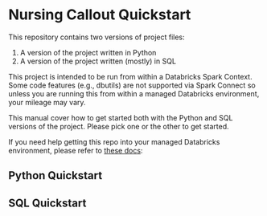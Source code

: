 # Nursing Callout Quickstart
This repository contains two versions of project files:
1. A version of the project written in Python
2. A version of the project written (mostly) in SQL

This project is intended to be run from within a Databricks Spark Context. Some code features (e.g., dbutils) are not supported via Spark Connect so unless you are running this from within a managed Databricks environment, your mileage may vary.

This manual cover how to get started both with the Python and SQL versions of the project. Please pick one or the other to get started.

If you need help getting this repo into your managed Databricks environment, please refer to [these docs](https://docs.databricks.com/repos/index.html):

## Python Quickstart
## SQL Quickstart
